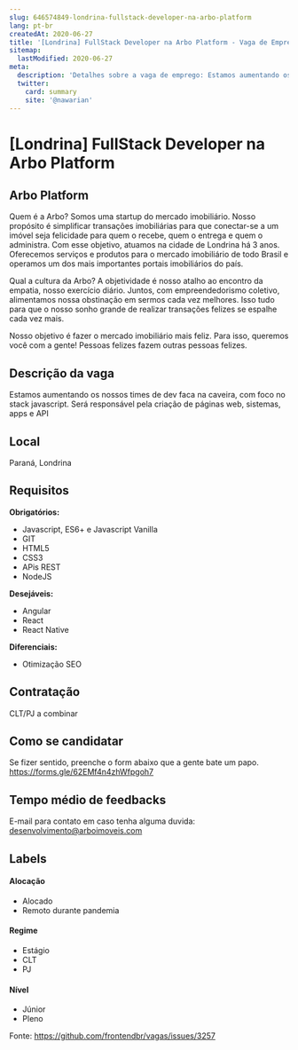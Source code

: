 ```yaml
---
slug: 646574849-londrina-fullstack-developer-na-arbo-platform
lang: pt-br
createdAt: 2020-06-27
title: '[Londrina] FullStack Developer na Arbo Platform - Vaga de Emprego'
sitemap:
  lastModified: 2020-06-27
meta:
  description: 'Detalhes sobre a vaga de emprego: Estamos aumentando os nossos times de dev faca na caveira, com foco no stack javascript. Será responsável pela criação de páginas web, sistemas, apps e API'
  twitter:
    card: summary
    site: '@nawarian'
---
```


# [Londrina] FullStack Developer na Arbo Platform

## Arbo Platform

Quem é a Arbo?
Somos uma startup do mercado imobiliário. Nosso propósito é simplificar transações imobiliárias para que conectar-se a um imóvel seja felicidade para quem o recebe, quem o entrega e quem o administra.
Com esse objetivo, atuamos na cidade de Londrina há 3 anos. Oferecemos serviços e produtos para o mercado imobiliário de todo Brasil e operamos um dos mais importantes portais imobiliários do país.

Qual a cultura da Arbo?
A objetividade é nosso atalho ao encontro da empatia, nosso exercício diário. Juntos, com empreendedorismo coletivo, alimentamos nossa obstinação em sermos cada vez melhores. Isso tudo para que o nosso sonho grande de
realizar transações felizes se espalhe cada vez mais.

Nosso objetivo é fazer o mercado imobiliário mais feliz. Para isso, queremos você com a gente!
Pessoas felizes fazem outras pessoas felizes.

## Descrição da vaga

Estamos aumentando os nossos times de dev faca na caveira, com foco no stack javascript.
Será responsável pela criação de páginas web, sistemas, apps e API

## Local

Paraná, Londrina

## Requisitos

**Obrigatórios:**
- Javascript, ES6+ e Javascript Vanilla
- GIT
- HTML5
- CSS3
- APis REST
- NodeJS

**Desejáveis:**
- Angular
- React
- React Native

**Diferenciais:**
- Otimização SEO

## Contratação

CLT/PJ a combinar

## Como se candidatar
Se fizer sentido, preenche o form abaixo que a gente bate um papo.
https://forms.gle/62EMf4n4zhWfpgoh7

## Tempo médio de feedbacks

E-mail para contato em caso tenha alguma duvida: desenvolvimento@arboimoveis.com

## Labels

#### Alocação
- Alocado
- Remoto durante pandemia

#### Regime
- Estágio
- CLT
- PJ

#### Nível
- Júnior
- Pleno




Fonte: https://github.com/frontendbr/vagas/issues/3257